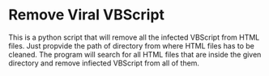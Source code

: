 # Remove Viral VBScript

This is a python script that will remove all the infected VBScript from HTML files.
Just propvide the path of directory from where HTML files has to be cleaned.
The program will search for all HTML files that are inside the given directory and remove infiected VBScript from all of them.
